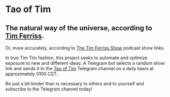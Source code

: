 # Tao of Tim

## The natural way of the universe, according to [Tim Ferriss](https://tim.blog/).

Or, more accurately, according to [The Tim Ferriss Show](https://tim.blog/podcast/) podcast show links.

In true Tim Tim fashion, this project seeks to automate and optimize exposure to new and different ideas. A Telegram bot selects a random show link and sends it to the [Tao of Tim](https://t.me/tao_te_tim) Telegram channel on a daily basis at approximately 0100 CST. 

Be just a bit kinder than is necessary to others and to yourself and subscribe to the Telegram channel today!